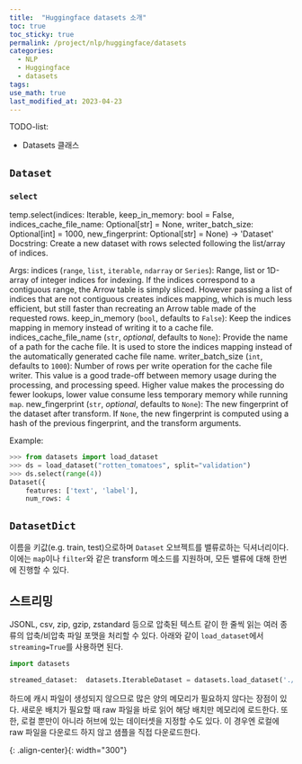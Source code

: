 ```yaml
---
title:  "Huggingface datasets 소개"
toc: true
toc_sticky: true
permalink: /project/nlp/huggingface/datasets
categories:
  - NLP
  - Huggingface
  - datasets
tags:
use_math: true
last_modified_at: 2023-04-23
---
```


TODO-list:
- Datasets 클래스

## `Dataset`


### `select`

temp.select(indices: Iterable, keep_in_memory: bool = False, indices_cache_file_name: Optional[str] = None, writer_batch_size: Optional[int] = 1000, new_fingerprint: Optional[str] = None) -> 'Dataset'
Docstring:
Create a new dataset with rows selected following the list/array of indices.

Args:
    indices (`range`, `list`, `iterable`, `ndarray` or `Series`):
        Range, list or 1D-array of integer indices for indexing.
        If the indices correspond to a contiguous range, the Arrow table is simply sliced.
        However passing a list of indices that are not contiguous creates indices mapping, which is much less efficient,
        but still faster than recreating an Arrow table made of the requested rows.
    keep_in_memory (`bool`, defaults to `False`):
        Keep the indices mapping in memory instead of writing it to a cache file.
    indices_cache_file_name (`str`, *optional*, defaults to `None`):
        Provide the name of a path for the cache file. It is used to store the
        indices mapping instead of the automatically generated cache file name.
    writer_batch_size (`int`, defaults to `1000`):
        Number of rows per write operation for the cache file writer.
        This value is a good trade-off between memory usage during the processing, and processing speed.
        Higher value makes the processing do fewer lookups, lower value consume less temporary memory while running `map`.
    new_fingerprint (`str`, *optional*, defaults to `None`):
        The new fingerprint of the dataset after transform.
        If `None`, the new fingerprint is computed using a hash of the previous fingerprint, and the transform arguments.

Example:

```py
>>> from datasets import load_dataset
>>> ds = load_dataset("rotten_tomatoes", split="validation")
>>> ds.select(range(4))
Dataset({
    features: ['text', 'label'],
    num_rows: 4
```


## `DatasetDict`

이름을 키값(e.g. train, test)으로하며 `Dataset` 오브젝트를 밸류로하는 딕셔너리이다.
이에는 `map`이나 `filter`와 같은 transform 메소드를 지원하며, 모든 밸류에 대해 한번에 진행할 수 있다.

## 스트리밍

JSONL, csv, zip, gzip, zstandard 등으로 압축된 텍스트 같이 한 줄씩 읽는 여러 종류의 압축/비압축 파일 포맷을 처리할 수 있다.
아래와 같이 `load_dataset`에서 `streaming=True`를 사용하면 된다.

```py
import datasets

streamed_dataset:  datasets.IterableDataset = datasets.load_dataset('./codeparrot', split="train", streaming=True)
```

하드에 캐시 파일이 생성되지 않으므로 많은 양의 메모리가 필요하지 않다는 장점이 있다.
새로운 배치가 필요할 때 raw 파일을 바로 읽어 해당 배치만 메모리에 로드한다.
또한, 로컬 뿐만이 아니라 허브에 있는 데이터셋을 지정할 수도 있다.
이 경우엔 로컬에 raw 파일을 다운로드 하지 않고 샘플을 직접 다운로드한다.



{: .align-center}{: width="300"}
